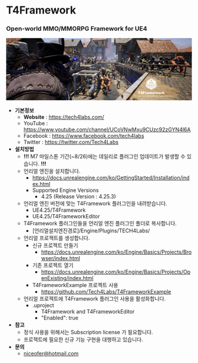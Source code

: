 # T4Framework
### Open-world MMO/MMORPG Framework for UE4

![Epic_MegaGrants_Recipient](./T4Framework_Title.png)

- **기본정보**
  - **Website** : <https://tech4labs.com/>
  - YouTube : <https://www.youtube.com/channel/UCoVNwMxu9CUzc92zGYN4l6A>
  - Facebook : <https://www.facebook.com/tech4labs>
  - Twitter : <https://twitter.com/Tech4Labs>
- **설치방법**
  - **!!!** M7 마일스톤 기간(~8/26)에는 데일리로 플러그인 업데이트가 발생할 수 있습니다. **!!!**
  - 언리얼 엔진을 설치합니다.
    - https://docs.unrealengine.com/ko/GettingStarted/Installation/index.html
    - Supported Engine Versions
      - 4.25 (Release Version : 4.25.3)
  - 언리얼 엔진 버전에 맞는 T4Framework 플러그인을 내려받습니다.
	- UE4.25/T4Framework
	- UE4.25/T4FrameworkEditor
  - T4Framework 플러그인들을 언리얼 엔진 플러그인 폴더로 복사합니다.
    - [언리얼설치엔진경로]/Engine/Plugins/TECH4Labs/
  - 언리얼 프로젝트를 생성합니다.
    - 신규 프로젝트 만들기
      - https://docs.unrealengine.com/ko/Engine/Basics/Projects/Browser/index.html
	- 기존 프로젝트 열기
	  - https://docs.unrealengine.com/ko/Engine/Basics/Projects/OpenExisting/index.html
	- T4FrameworkExample 프로젝트 사용
	  - https://github.com/Tech4Labs/T4FrameworkExample
  - 언리얼 프로젝트에 T4Framework 플러그인 사용을 활성화합니다.
    - .uproject
	  - T4Framework and T4FrameworkEditor
	  - "Enabled": true
- **참고**
  - 정식 사용을 위해서는 Subscription license 가 필요합니다.
  - 프로젝트에 필요한 신규 기능 구현을 대행하고 있습니다.
- **문의**
  - <niceofer@hotmail.com>

